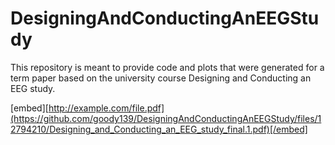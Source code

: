 # DesigningAndConductingAnEEGStudy
This repository is meant to provide code and plots that were generated for a term paper based on the university course Designing and Conducting an EEG study. 


[embed][http://example.com/file.pdf](https://github.com/goody139/DesigningAndConductingAnEEGStudy/files/12794210/Designing_and_Conducting_an_EEG_study_final.1.pdf)[/embed]
